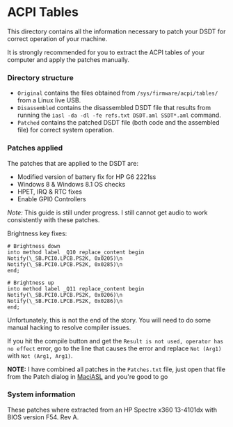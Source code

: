 # ACPI Tables

This directory contains all the information necessary to patch your DSDT for correct operation of your machine.

It is strongly recommended for you to extract the ACPI tables of your computer and apply the patches manually.

### Directory structure

- `Original` contains the files obtained from `/sys/firmware/acpi/tables/` from a Linux live USB.
- `Disassembled` contains the disassembled DSDT file that results from running the `iasl -da -dl -fe refs.txt DSDT.aml SSDT*.aml` command.
- `Patched` contains the patched DSDT file (both code and the assembled file) for correct system operation.

### Patches applied

The patches that are applied to the DSDT are:
- Modified version of battery fix for HP G6 2221ss
- Windows 8 & Windows 8.1 OS checks
- HPET, IRQ & RTC fixes
- Enable GPI0 Controllers

*Note:* This guide is still under progress. I still cannot get audio to work consistently with these patches.

Brightness key fixes:

	# Brightness down
	into method label _Q10 replace_content begin 
	Notify(\_SB.PCI0.LPCB.PS2K, 0x0205)\n 
	Notify(\_SB.PCI0.LPCB.PS2K, 0x0285)\n 
	end; 

	# Brightness up
	into method label _Q11 replace_content begin
	Notify(\_SB.PCI0.LPCB.PS2K, 0x0206)\n 
	Notify(\_SB.PCI0.LPCB.PS2K, 0x0286)\n 
	end;
	
Unfortunately, this is not the end of the story. You will need to do some manual hacking to resolve compiler issues.

If you hit the compile button and get the `Result is not used, operator has no effect` error, go to the line that causes the error and replace `Not (Arg1)` with `Not (Arg1, Arg1)`.

**NOTE:** I have combined all patches in the `Patches.txt` file, just open that file from the Patch dialog in [MaciASL](https://github.com/acidanthera/MaciASL) and you're good to go

### System information

These patches where extracted from an HP Spectre x360 13-4101dx with BIOS version F54. Rev A.
